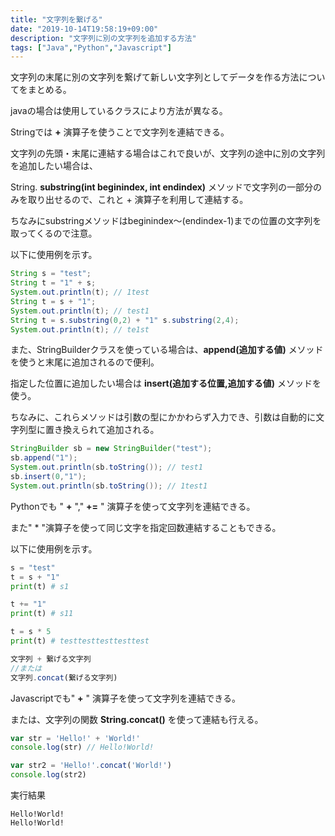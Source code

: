```yaml
---
title: "文字列を繋げる"
date: "2019-10-14T19:58:19+09:00"
description: "文字列に別の文字列を追加する方法"
tags: ["Java","Python","Javascript"]
---
```


文字列の末尾に別の文字列を繋げて新しい文字列としてデータを作る方法についてをまとめる。

<div class="note_content_by_programming_language" id="note_content_Java">

javaの場合は使用しているクラスにより方法が異なる。

Stringでは **+** 演算子を使うことで文字列を連結できる。

文字列の先頭・末尾に連結する場合はこれで良いが、文字列の途中に別の文字列を追加したい場合は、

String. **substring(int beginindex, int endindex)** メソッドで文字列の一部分のみを取り出せるので、これと + 演算子を利用して連結する。

ちなみにsubstringメソッドはbeginindex〜(endindex-1)までの位置の文字列を取ってくるので注意。

以下に使用例を示す。

```java
String s = "test";
String t = "1" + s;
System.out.println(t); // 1test
String t = s + "1";
System.out.println(t); // test1
String t = s.substring(0,2) + "1" s.substring(2,4);
System.out.println(t); // te1st
```

また、StringBuilderクラスを使っている場合は、**append(追加する値)** メソッドを使うと末尾に追加されるので便利。

指定した位置に追加したい場合は **insert(追加する位置,追加する値)** メソッドを使う。

ちなみに、これらメソッドは引数の型にかかわらず入力でき、引数は自動的に文字列型に置き換えられて追加される。

```java
StringBuilder sb = new StringBuilder("test");
sb.append("1");
System.out.println(sb.toString()); // test1
sb.insert(0,"1");
System.out.println(sb.toString()); // 1test1
```

</div>
<div class="note_content_by_programming_language" id="note_content_Python">

Pythonでも " **+** "," **+=** " 演算子を使って文字列を連結できる。

また" * "演算子を使って同じ文字を指定回数連結することもできる。

以下に使用例を示す。

```python
s = "test"
t = s + "1"
print(t) # s1

t += "1"
print(t) # s11

t = s * 5
print(t) # testtesttesttesttest
```

</div>
<div class="note_content_by_programming_language" id="note_content_Javascript">

```javascript
文字列 + 繋げる文字列
//または
文字列.concat(繋げる文字列)
```

Javascriptでも" **+** " 演算子を使って文字列を連結できる。

または、文字列の関数 **String.concat()** を使って連結も行える。

```javascript
var str = 'Hello!' + 'World!'
console.log(str) // Hello!World!

var str2 = 'Hello!'.concat('World!')
console.log(str2)
```

実行結果

```
Hello!World!
Hello!World!
```

</div>
